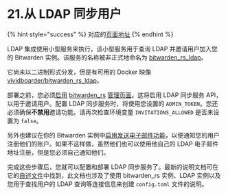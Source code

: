 # 21.从 LDAP 同步用户

{% hint style="success" %}
对应的[页面地址](https://github.com/dani-garcia/bitwarden_rs/wiki/Syncing-users-from-LDAP)
{% endhint %}

LDAP 集成使用小型服务来执行，该小型服务用于查询 LDAP 并邀请用户加入您的 Bitwarden 实例。该服务的名称被非正式地命名为 [bitwarden\_rs\_ldap](https://github.com/ViViDboarder/bitwarden_rs_ldap)。

它尚未以二进制形式分发，但是有可用的 Docker 映像 [vividboarder/bitwarden\_rs\_ldap](https://hub.docker.com/r/vividboarder/bitwarden_rs_ldap)。

部署之前，您必须[启用](https://github.com/dani-garcia/bitwarden_rs/wiki/Enabling-admin-page) [bitwarden\_rs](https://github.com/dani-garcia/bitwarden_rs/wiki/Enabling-admin-page) [管理页面](https://github.com/dani-garcia/bitwarden_rs/wiki/Enabling-admin-page)。这将启用 LDAP 同步服务 API，以用于邀请用户。配置 LDAP 同步服务时，将使用您设置的 `ADMIN_TOKEN`。您还必须确保**不禁用**邀请功能。请再次检查环境变量 `INVITATIONS_ALLOWED` 是否未设置为 `false`。

另外也建议在你的 Bitwarden 实例中[启用发送电子邮件功能](smtp-configuration.md)，以便通知您的用户注册他们的账户。如果不这样做，虽然他们也可以使用他自己的 LDAP 电子邮件地址注册，但是您必须自己通知他们。

完成这些步骤后，您就可以配置和部署 LDAP 同步服务了。最新的说明文档可在它的[自述文件](https://github.com/ViViDboarder/bitwarden_rs_ldap)中找到，此文档也涉及了使用 bitwarden\_rs 实例、LDAP 实例以及您用于查找用户的 LDAP 查询等连接信息来创建 `config.toml` 文件的说明。

